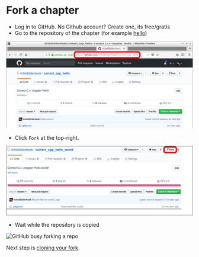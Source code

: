 # Fork a chapter

 * Log in to GitHub. No Github account? Create one, its free/gratis
 * Go to the repository of the chapter (for example [hello](https://github.com/richelbilderbeek/correct_cpp))

![The GitHub of chapter 'hello'](pics/hello.png)
 
 * Click `Fork` at the top-right.

![Click here to fork a GitHub](pics/create_fork_with_frame.png)

 * Wait while the repository is copied

![GitHub busy forking a repo](fork-a-repo.gif)

Next step is [cloning your fork](clone_your_fork.md).

